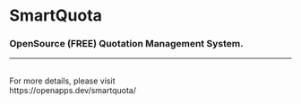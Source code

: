 # SmartQuota
<h3>OpenSource (FREE) Quotation Management System. </h3>
<hr>
<br>For more details, please visit  
<br>https://openapps.dev/smartquota/
